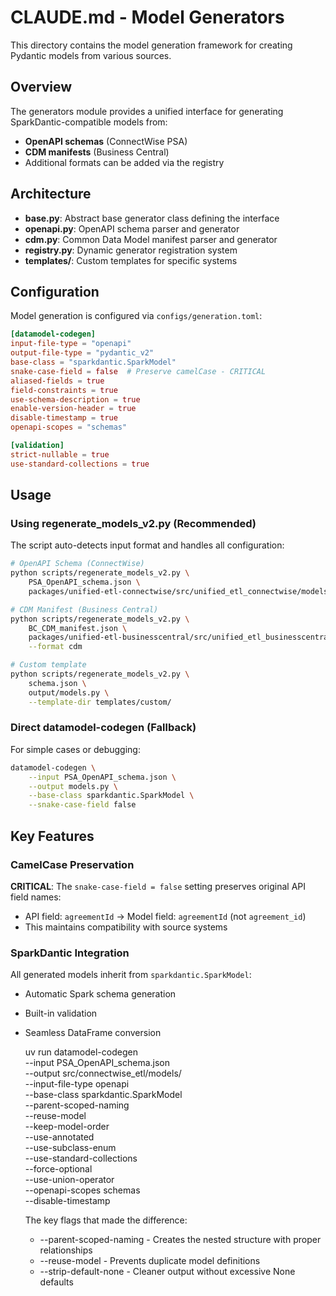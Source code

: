 # CLAUDE.md - Model Generators

This directory contains the model generation framework for creating Pydantic models from various sources.

## Overview

The generators module provides a unified interface for generating SparkDantic-compatible models from:
- **OpenAPI schemas** (ConnectWise PSA)
- **CDM manifests** (Business Central)
- Additional formats can be added via the registry

## Architecture

- **base.py**: Abstract base generator class defining the interface
- **openapi.py**: OpenAPI schema parser and generator
- **cdm.py**: Common Data Model manifest parser and generator
- **registry.py**: Dynamic generator registration system
- **templates/**: Custom templates for specific systems

## Configuration

Model generation is configured via `configs/generation.toml`:

```toml
[datamodel-codegen]
input-file-type = "openapi"
output-file-type = "pydantic_v2"
base-class = "sparkdantic.SparkModel"
snake-case-field = false  # Preserve camelCase - CRITICAL
aliased-fields = true
field-constraints = true
use-schema-description = true
enable-version-header = true
disable-timestamp = true
openapi-scopes = "schemas"

[validation]
strict-nullable = true
use-standard-collections = true
```

## Usage

### Using regenerate_models_v2.py (Recommended)

The script auto-detects input format and handles all configuration:

```bash
# OpenAPI Schema (ConnectWise)
python scripts/regenerate_models_v2.py \
    PSA_OpenAPI_schema.json \
    packages/unified-etl-connectwise/src/unified_etl_connectwise/models/models.py

# CDM Manifest (Business Central) 
python scripts/regenerate_models_v2.py \
    BC_CDM_manifest.json \
    packages/unified-etl-businesscentral/src/unified_etl_businesscentral/models/ \
    --format cdm

# Custom template
python scripts/regenerate_models_v2.py \
    schema.json \
    output/models.py \
    --template-dir templates/custom/
```

### Direct datamodel-codegen (Fallback)

For simple cases or debugging:

```bash
datamodel-codegen \
    --input PSA_OpenAPI_schema.json \
    --output models.py \
    --base-class sparkdantic.SparkModel \
    --snake-case-field false
```

## Key Features

### CamelCase Preservation

**CRITICAL**: The `snake-case-field = false` setting preserves original API field names:
- API field: `agreementId` → Model field: `agreementId` (not `agreement_id`)
- This maintains compatibility with source systems

### SparkDantic Integration

All generated models inherit from `sparkdantic.SparkModel`:
- Automatic Spark schema generation
- Built-in validation
- Seamless DataFrame conversion

  uv run datamodel-codegen \
      --input PSA_OpenAPI_schema.json \
      --output src/connectwise_etl/models/ \
      --input-file-type openapi \
      --base-class sparkdantic.SparkModel \
      --parent-scoped-naming \
      --reuse-model \
      --keep-model-order \
      --use-annotated \
      --use-subclass-enum \
      --use-standard-collections \
      --force-optional \
      --use-union-operator \
      --openapi-scopes schemas \
      --disable-timestamp

  The key flags that made the difference:
  - --parent-scoped-naming - Creates the nested structure with proper relationships
  - --reuse-model - Prevents duplicate model definitions
  - --strip-default-none - Cleaner output without excessive None defaults